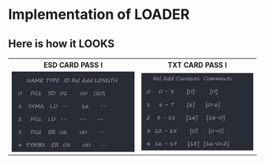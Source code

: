 # Implementation of LOADER

## Here is how it LOOKS
<table>
  <tr>
    <th>ESD CARD PASS I</th>
    <th>TXT CARD PASS I</th>
  </tr>
  <tr>
    <td><img src="Images/ESD CARD PASS I.png" /></td>
    <td><img src="Images/TXT CARD PASS I.png" /></td>
  </tr>
</table>

